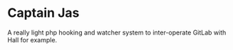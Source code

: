 Captain Jas
===========

A really light php hooking and watcher system to inter-operate GitLab with Hall for example.

